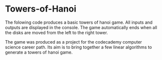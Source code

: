 # Towers-of-Hanoi

The folowing code produces a basic towers of hanoi game. All inputs and outputs are displayed in the console. The game automatically ends when all the disks are moved from the left to the right tower.

The game was produced as a project for the codecademy computer science career path. Its aim is to bring together a few linear algorithms to generate a towers of hanoi game.
